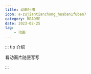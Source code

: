 ```yaml
---
title: 动画吐槽
icon: a-zujiantianchong_huaban1fuben7
category: README
date: 2023-02-25
tag:
    - 动画
---
```


::: tip 介绍

看动画片随便写写

:::

[//]: # (- [2023年十月新番]&#40;2310.md&#41;)

[//]: # (- [2023年七月新番]&#40;2307.md&#41;)

[//]: # (- [2023年四月新番]&#40;2304.md&#41;)

[//]: # (- [2023年一月新番]&#40;2301.md&#41;)
